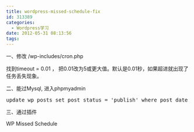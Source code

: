 ```yaml
---
title: wordpress-missed-schedule-fix
id: 313389
categories:
  - Wordpress学习
date: 2012-05-31 08:13:56
tags:
---
```


一、修改 /wp-includes/cron.php

找到timeout = 0.01 ， 把0.01改为5或更大值。默认是0.01秒，如果超进就出现了任务丢失现象。

二、能过Mysql, 进入phpmyadmin

<pre class="lang:pgsql decode:true " >update wp_posts set post_status = 'publish' where post_date &lt; now();</pre> 

三、通过插件

WP Missed Schedule